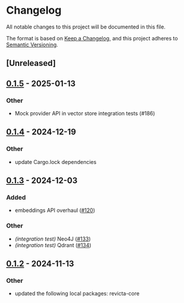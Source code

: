 # Changelog

All notable changes to this project will be documented in this file.

The format is based on [Keep a Changelog](https://keepachangelog.com/en/1.0.0/),
and this project adheres to [Semantic Versioning](https://semver.org/spec/v2.0.0.html).

## [Unreleased]

## [0.1.5](https://github.com/FredLandsley/revicta/compare/revicta-qdrant-v0.1.4...revicta-qdrant-v0.1.5) - 2025-01-13

### Other

- Mock provider API in vector store integration tests (#186)

## [0.1.4](https://github.com/FredLandsley/revicta/compare/revicta-qdrant-v0.1.3...revicta-qdrant-v0.1.4) - 2024-12-19

### Other

- update Cargo.lock dependencies

## [0.1.3](https://github.com/FredLandsley/revicta/compare/revicta-qdrant-v0.1.2...revicta-qdrant-v0.1.3) - 2024-12-03

### Added

- embeddings API overhaul ([#120](https://github.com/FredLandsley/revicta/pull/120))

### Other

- *(integration test)* Neo4J ([#133](https://github.com/FredLandsley/revicta/pull/133))
- *(integration test)* Qdrant ([#134](https://github.com/FredLandsley/revicta/pull/134))

## [0.1.2](https://github.com/FredLandsley/revicta/compare/revicta-qdrant-v0.1.1...revicta-qdrant-v0.1.2) - 2024-11-13

### Other

- updated the following local packages: revicta-core
